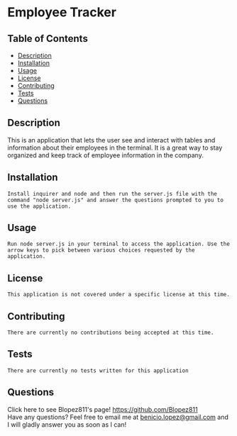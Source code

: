 # Employee Tracker
  
  ## Table of Contents
  * [Description](https://github.com/Blopez811/employee-tracker#description)
  * [Installation](https://github.com/Blopez811/employee-tracker#installation)
  * [Usage](https://github.com/Blopez811/employee-tracker#usage)
  * [License](https://github.com/Blopez811/employee-tracker#license)
  * [Contributing](https://github.com/Blopez811/employee-tracker#contributing)
  * [Tests](https://github.com/Blopez811/employee-tracker#tests)
  * [Questions](https://github.com/Blopez811/employee-tracker#questions)

  ## Description
   This is an application that lets the user see and interact with  tables and information about their employees in the terminal. It is a great way to stay organized and keep track of employee information in the company. 

  ## Installation
    Install inquirer and node and then run the server.js file with the command "node server.js" and answer the questions prompted to you to use the application.

  ## Usage
    Run node server.js in your terminal to access the application. Use the arrow keys to pick between various choices requested by the application.

  ## License  
    This application is not covered under a specific license at this time.
  ## Contributing
    There are currently no contributions being accepted at this time.

  ## Tests
    There are currently no tests written for this application

  ## Questions
  Click here to see Blopez811's page! https://github.com/Blopez811  
  Have any questions? Feel free to email me at benicio.lopez@gmail.com and I will gladly answer you as soon as I can!
